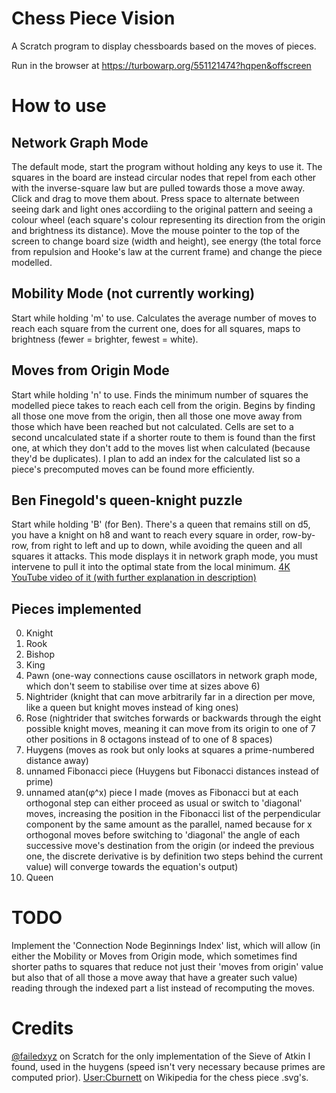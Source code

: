 # Chess Piece Vision
A Scratch program to display chessboards based on the moves of pieces.

Run in the browser at https://turbowarp.org/551121474?hqpen&offscreen

# How to use
## Network Graph Mode
The default mode, start the program without holding any keys to use it. The squares in the board are instead circular nodes that repel from each other with the inverse-square law but are pulled towards those a move away. Click and drag to move them about. Press space to alternate between seeing dark and light ones accordiing to the original pattern and seeing a colour wheel (each square's colour representing its direction from the origin and brightness its distance). Move the mouse pointer to the top of the screen to change board size (width and height), see energy (the total force from repulsion and Hooke's law at the current frame) and change the piece modelled.

## Mobility Mode (not currently working)
Start while holding 'm' to use. Calculates the average number of moves to reach each square from the current one, does for all squares, maps to brightness (fewer = brighter, fewest = white).

## Moves from Origin Mode
Start while holding 'n' to use. Finds the minimum number of squares the modelled piece takes to reach each cell from the origin. Begins by finding all those one move from the origin, then all those one move away from those which have been reached but not calculated. Cells are set to a second uncalculated state if a shorter route to them is found than the first one, at which they don't add to the moves list when calculated (because they'd be duplicates). I plan to add an index for the calculated list so a piece's precomputed moves can be found more efficiently.

## Ben Finegold's queen-knight puzzle
Start while holding 'B' (for Ben). There's a queen that remains still on d5, you have a knight on h8 and want to reach every square in order, row-by-row, from right to left and up to down, while avoiding the queen and all squares it attacks. This mode displays it in network graph mode, you must intervene to pull it into the optimal state from the local minimum. [4K YouTube video of it (with further explanation in description)](https://youtu.be/fGOOcOnY7PY)

## Pieces implemented
0. Knight
1. Rook
2. Bishop
3. King
4. Pawn (one-way connections cause oscillators in network graph mode, which don't seem to stabilise over time at sizes above 6)
5. Nightrider (knight that can move arbitrarily far in a direction per move, like a queen but knight moves instead of king ones)
6. Rose (nightrider that switches forwards or backwards through the eight possible knight moves, meaning it can move from its origin to one of 7 other positions in 8 octagons instead of to one of 8 spaces)
7. Huygens (moves as rook but only looks at squares a prime-numbered distance away)
8. unnamed Fibonacci piece (Huygens but Fibonacci distances instead of prime)
9. unnamed atan(φ^x) piece I made (moves as Fibonacci but at each orthogonal step can either proceed as usual or switch to 'diagonal' moves, increasing the position in the Fibonacci list of the perpendicular component by the same amount as the parallel, named because for x orthogonal moves before switching to 'diagonal' the angle of each successive move's destination from the origin (or indeed the previous one, the discrete derivative is by definition two steps behind the current value) will converge towards the equation's output)
10. Queen

# TODO
Implement the 'Connection Node Beginnings Index' list, which will allow (in either the Mobility or Moves from Origin mode, which sometimes find shorter paths to squares that reduce not just their 'moves from origin' value but also that of all those a move away that have a greater such value) reading through the indexed part a list instead of recomputing the moves.

# Credits
[@failedxyz](https://scratch.mit.edu/users/failedxyz) on Scratch for the only implementation of the Sieve of Atkin I found, used in the huygens (speed isn't very necessary because primes are computed prior).
[User:Cburnett](https://en.wikipedia.org/wiki/User:Cburnett) on Wikipedia for the chess piece .svg's.

